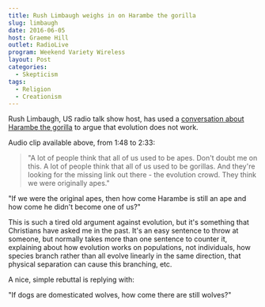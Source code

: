 ```yaml
---
title: Rush Limbaugh weighs in on Harambe the gorilla
slug: limbaugh
date: 2016-06-05
host: Graeme Hill
outlet: RadioLive
program: Weekend Variety Wireless
layout: Post
categories:
  - Skepticism
tags:
  - Religion
  - Creationism
---
```


Rush Limbaugh, US radio talk show host, has used a [conversation about Harambe the gorilla](http://www.rawstory.com/2016/05/confused-rush-limbaugh-thinks-evolution-is-a-hoax-because-cincinnati-gorilla-never-became-human/) to argue that evolution does not work.

<!-- more -->

Audio clip available above, from 1:48 to 2:33:

> "A lot of people think that all of us used to be apes. Don't doubt me on this. A lot of people think that all of us used to be gorillas. And they're looking for the missing link out there - the evolution crowd. They think we were originally apes."

"If we were the original apes, then how come Harambe is still an ape and how come he didn't become one of us?"

This is such a tired old argument against evolution, but it's something that Christians have asked me in the past. It's an easy sentence to throw at someone, but normally takes more than one sentence to counter it, explaining about how evolution works on populations, not individuals, how species branch rather than all evolve linearly in the same direction, that physical separation can cause this branching, etc.

A nice, simple rebuttal is replying with:

"If dogs are domesticated wolves, how come there are still wolves?"
